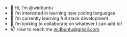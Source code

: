 - 👋 Hi, I’m @widbuntu
- 👀 I’m interested in learning new coding languages 
- 🌱 I’m currently learning full stack development
- 💞️ I’m looking to collaborate on whatever I can add to!
- 📫 How to reach me widbuntu@gmail.com

<!---
widbuntu/widbuntu is a ✨ special ✨ repository because its `README.md` (this file) appears on your GitHub profile.
--->
